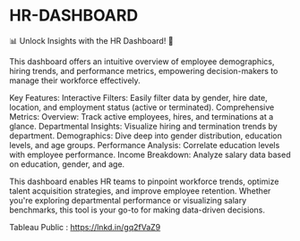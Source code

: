 # HR-DASHBOARD

📊 Unlock Insights with the HR Dashboard! 🚀

This dashboard offers an intuitive overview of employee demographics, hiring trends, and performance metrics, empowering decision-makers to manage their workforce effectively.

Key Features:
Interactive Filters: Easily filter data by gender, hire date, location, and employment status (active or terminated).
Comprehensive Metrics:
Overview: Track active employees, hires, and terminations at a glance.
Departmental Insights: Visualize hiring and termination trends by department.
Demographics: Dive deep into gender distribution, education levels, and age groups.
Performance Analysis: Correlate education levels with employee performance.
Income Breakdown: Analyze salary data based on education, gender, and age.

This dashboard enables HR teams to pinpoint workforce trends, optimize talent acquisition strategies, and improve employee retention. Whether you're exploring departmental performance or visualizing salary benchmarks, this tool is your go-to for making data-driven decisions.


Tableau Public : https://lnkd.in/gq2fVaZ9
